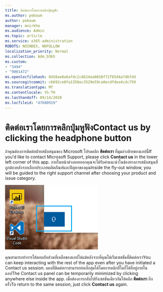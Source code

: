 ```yaml
---
title: ติดต่อเราโดยการคลิกปุ่มหูฟัง
ms.author: pebaum
author: pebaum
manager: mnirkhe
ms.audience: Admin
ms.topic: article
ms.service: o365-administration
ROBOTS: NOINDEX, NOFOLLOW
localization_priority: Normal
ms.collection: Adm_O365
ms.custom:
- "3494"
- "9001472"
ms.openlocfilehash: 0458ae0a6afdc2c4624ea0658f72f85d4a7d6fdd
ms.sourcegitcommit: c6692ce0fa1358ec3529e59ca0ecdfdea4cdc759
ms.translationtype: MT
ms.contentlocale: th-TH
ms.lasthandoff: 09/14/2020
ms.locfileid: "47680919"
---
```

# <a name="contact-us-by-clicking-the-headphone-button"></a><span data-ttu-id="1904a-102">ติดต่อเราโดยการคลิกปุ่มหูฟัง</span><span class="sxs-lookup"><span data-stu-id="1904a-102">Contact us by clicking the headphone button</span></span>

<span data-ttu-id="1904a-103">ถ้าคุณต้องการติดต่อฝ่ายสนับสนุนของ Microsoft โปรดคลิก **ติดต่อเรา** ที่มุมล่างซ้ายของแอปนี้</span><span class="sxs-lookup"><span data-stu-id="1904a-103">If you'd like to contact Microsoft Support, please click **Contact us** in the lower left corner of this app.</span></span> <span data-ttu-id="1904a-104">ภายในหน้าต่างลอยออกคุณจะได้รับคำแนะนำในช่องทางการสนับสนุนที่ถูกต้องหลังจากเลือกประเภทผลิตภัณฑ์และปัญหาของคุณ</span><span class="sxs-lookup"><span data-stu-id="1904a-104">Inside the fly-out window, you will be guided to the right support channel after choosing your product and issue category.</span></span>

![ติดต่อเราได้โดยการคลิกไอคอนหูฟัง](media/contact-us-headphone-icon.png)

<span data-ttu-id="1904a-106">คุณสามารถทำการโต้ตอบกับส่วนที่เหลือของแอปได้แม้หลังจากที่คุณได้เริ่มเซสชันที่ติดต่อเรา</span><span class="sxs-lookup"><span data-stu-id="1904a-106">You can keep interacting with the rest of the app even after you have initiated a Contact us session.</span></span> <span data-ttu-id="1904a-107">แผงที่ติดต่อเราสามารถย่อเล็กสุดได้โดยการคลิกที่ใดก็ได้ที่อยู่ภายในแอป</span><span class="sxs-lookup"><span data-stu-id="1904a-107">The Contact us panel can be temporarily minimized by clicking anywhere else inside the app.</span></span> <span data-ttu-id="1904a-108">เมื่อต้องการกลับไปยังเซสชันเดียวกันให้คลิก **ติดต่อเรา** อีกครั้ง</span><span class="sxs-lookup"><span data-stu-id="1904a-108">To return to the same session, just click **Contact us** again.</span></span>
